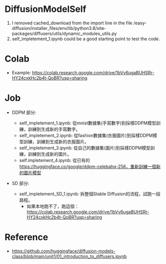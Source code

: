 # DiffusionModelSelf

1. I removed cached_download from the import line in the file /easy-diffusion/installer_files/env/lib/python3.8/site-packages/diffusers/utils/dynamic_modules_utils.py
2. self_impletement_1.ipynb could be a good starting point to test the code.

# Colab
- Example: https://colab.research.google.com/drive/1bVv6ugaBUHSRr-HY24cxkHc2b4t-QoBR?usp=sharing

# Job 
- DDPM 部分:
  - self_impletement_1.ipynb: 從mnist數據集(手寫數字)到採樣DDPM模型訓練，訓練到生成新的手寫數字。
  - self_impletement_2.ipynb: 從fashion數據集(衣服圖片)到採樣DDPM模型訓練，訓練到生成新的衣服圖片。
  - self_impletement_3.ipynb: 從自己的數據集(圖片)到採樣DDPM模型訓練，訓練到生成新的圖片。
  - self.impletement_4.ipynb: 從已有的 https://huggingface.co/google/ddpm-celebahq-256，重新訓練一個新的圖片模型

- SD 部分:
  - self_impletement_SD_1.ipynb: 拆整個Stable Diffusion的流程，試跑一段路程。
    - 如果本地跑不了，跑這個：https://colab.research.google.com/drive/1bVv6ugaBUHSRr-HY24cxkHc2b4t-QoBR?usp=sharing

# Reference
- https://github.com/huggingface/diffusion-models-class/blob/main/unit1/01_introduction_to_diffusers.ipynb